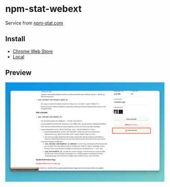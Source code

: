 # npm-stat-webext

Service from [npm-stat.com](https://github.com/pvorb/npm-stat.com)

## Install

- [Chrome Web Store](https://chromewebstore.google.com/detail/)
- [Local](https://github.com/gxr404/npm-stat-webext/releases)

## Preview

<img src="./docs/assets/preview.png" width="500">
